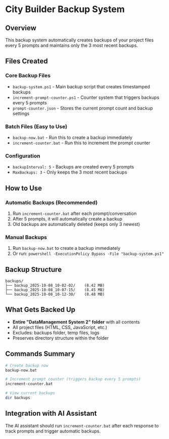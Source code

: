 # City Builder Backup System

## Overview
This backup system automatically creates backups of your project files every 5 prompts and maintains only the 3 most recent backups.

## Files Created

### Core Backup Files
- `backup-system.ps1` - Main backup script that creates timestamped backups
- `increment-prompt-counter.ps1` - Counter system that triggers backups every 5 prompts
- `prompt-counter.json` - Stores the current prompt count and backup settings

### Batch Files (Easy to Use)
- `backup-now.bat` - Run this to create a backup immediately
- `increment-counter.bat` - Run this to increment the prompt counter

### Configuration
- `backupInterval: 5` - Backups are created every 5 prompts
- `MaxBackups: 3` - Only keeps the 3 most recent backups

## How to Use

### Automatic Backups (Recommended)
1. Run `increment-counter.bat` after each prompt/conversation
2. After 5 prompts, it will automatically create a backup
3. Old backups are automatically deleted (keeps only 3 newest)

### Manual Backups
1. Run `backup-now.bat` to create a backup immediately
2. Or run: `powershell -ExecutionPolicy Bypass -File "backup-system.ps1"`

## Backup Structure
```
backups/
├── backup_2025-10-08_10-02-02/    (8.42 MB)
├── backup_2025-10-08_10-07-15/    (8.45 MB)
└── backup_2025-10-08_10-12-30/    (8.48 MB)
```

## What Gets Backed Up
- **Entire "DataManagement System 2" folder** with all contents
- All project files (HTML, CSS, JavaScript, etc.)
- Excludes: backups folder, temp files, logs
- Preserves directory structure within the folder

## Commands Summary
```bash
# Create backup now
backup-now.bat

# Increment prompt counter (triggers backup every 5 prompts)
increment-counter.bat

# View current backups
dir backups
```

## Integration with AI Assistant
The AI assistant should run `increment-counter.bat` after each response to track prompts and trigger automatic backups.
